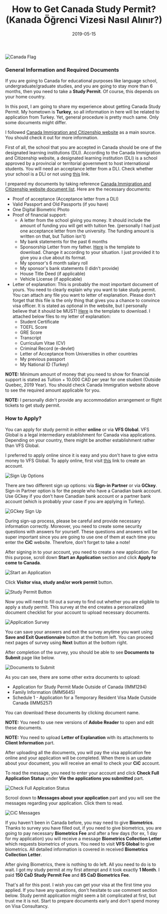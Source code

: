 ﻿---
layout: post
title:  "How to Get Canada Study Permit? (Kanada Öğrenci Vizesi Nasıl Alınır?)"
date:   2019-05-15
image: /images/canada-studypermit/canada-flag.jpg
---

![Canada Flag](/images/canada-studypermit/canada-flag.jpg)

### General Information and Required Documents

If you are going to Canada for educational purposes like language school, undergraduate/graduate studies, and you are going to stay more than 6 months, then you need to take a **Study Permit**. Of course, this depends on your home country. 

In this post, I am going to share my experience about getting Canada Study Permit. My hometown is **Turkey**, so all information in here will be related to application from Turkey. Yet, general procedure is pretty much same. Only some documents might differ.

I followed [Canada Immigration and Citizenship website](https://www.canada.ca/en/immigration-refugees-citizenship/services/study-canada/study-permit.html) as a main source. You should check it out for more information.

First of all, the school that you are accepted in Canada should be one of the designated learning institutions (DLI). According to the Canada Immigration and Citizenship website, a designated learning institution (DLI) is a school approved by a provincial or territorial government to host international students. You will need an acceptance letter from a DLI. Check whether your school is a DLI or not using [this](https://www.canada.ca/en/immigration-refugees-citizenship/services/study-canada/study-permit/prepare/designated-learning-institutions-list.html) link.

I prepared my documents by taking reference [Canada Immigration and Citizenship website document list](https://www.canada.ca/en/immigration-refugees-citizenship/services/study-canada/study-permit/prepare/get-documents.html). Here are the necessary documents:
* Proof of acceptance (Acceptance letter from a DLI)
* Valid Passport and Old Passports (if you have)
* One Digital Biometric Photo
* Proof of financial support: 
    * A letter from the school giving you money. It should include the amount of funding you will get with tuition fee. (personally I had just one acceptance letter from the university. The funding amount is written on that, but Tuition isn't) 
    * My bank statements for the past 6 months
    * Sponsorship Letter from my father. [Here](/static/canada-studypermit/sponsorship-template.docx) is the template to download. Change it according to your situation. I just provided it to give you a clue about its format.
    * My sponsor's 6 month salary roll
    * My sponsor's bank statements (I didn't provide)
    * House Title Deed (if applicable)
    * Vehicle License (if applicable)
* Letter of explanation: This is probably the most important document of yours. You need to clearly explain why you want to take study permit. You can attach any file you want to letter of explanation. Please don't forget that this file is the only thing that gives you a chance to convince visa officer. It is stated as optional in the website, but I personally believe that it should be MUST! [Here](/static/canada-studypermit/letter-of-explanation-template.docx) is the template to download. I attached below files to my letter of explanation:
    * Student Certificate
    * TOEFL Score
    * GRE Score
    * Transcript
    * Curriculum Vitae (CV)
    * Criminal Record (e-devlet)
    * Letter of Acceptance from Universities in other countries
    * My previous passport
    * My National ID (Turkey)
    

**NOTE:** Minimum amount of money that you need to show for financial support is stated as Tuition + 10.000 CAD per year for one  student (Outside Quebec, 2019 Year). You should check Canada Immigration website above to see the required amount applicable for you.

**NOTE:** I personally didn't provide any accommodation arrangement or flight tickets to get study permit.

### How to Apply?
 
You can apply for study permit in either **online** or via **VFS Global**. VFS Global is a legal intermediary establishment for Canada visa applications. Depending on your country, there might be another establishment rather than VFS Global. 

I preferred to apply online since it is easy and you don't have to give extra money to VFS Global. To apply online, first visit [this](https://www.canada.ca/en/immigration-refugees-citizenship/services/application/account.html) link to create an account. 

![Sign Up Options](/images/canada-studypermit/1.png)

There are two different sign up options: via **Sign-in Partner** or via **GCkey**. Sign-in Partner option is for the people who have a Canadian bank account. Use GCkey if you don’t have Canadian bank account or a partner bank account (which is probably your case if you are applying in Turkey).

![GCkey Sign Up](/images/canada-studypermit/2.png)

During sign-up process, please be careful and provide necessary information correctly. Moreover, you need to create some security questions with answers for yourself. These questions and answers will be super important since you are going to use one of them at each time you enter the **CiC** website. Therefore, don't forget to take a note! 

After signing in to your account, you need to create a new application. For this purpose, scroll down **Start an Application** section and click **Apply to come to Canada**.

![Start an Application](/images/canada-studypermit/3.png)

Click **Visitor visa, study and/or work permit** button.

![Study Permit Button](/images/canada-studypermit/4.png)

Now you will need to fill out a survey to find out whether you are eligible to apply a study permit. This survey at the end creates a personalized document checklist for your account to upload necessary documents. 

![Application Survey](/images/canada-studypermit/5.png)

You can save your answers and exit the survey anytime you want using **Save and Exit Questionnaire** button at the bottom left. You can proceed next pages of survey using **Next** button at the bottom right.

After completion of the survey, you should be able to see **Documents to Submit** page like below.

![Documents to Submit](/images/canada-studypermit/6.png)

As you can see, there are some other extra documents to upload:
* Application for Study Permit Made Outside of Canada (IMM1294)
* Family Information (IMM5645)
* Schedule 1 - Application for a Temporary Resident Visa Made Outside Canada (IMM5257)

You can download these documents by clicking document name.

**NOTE:** You need to use new versions of **Adobe Reader** to open and edit these documents.

**NOTE:** You need to upload **Letter of Explanation** with its attachments to **Client Information** part.

After uploading all the documents, you will pay the visa application fee online and your application will be completed. When there is an update about your document, you will receive an email to check your **CiC** account. 

To read the message, you need to enter your account and click **Check Full Application Status** under **Vie the applications you submitted** part.

![Check Full Applcation Status](/images/canada-studypermit/8.png)

Scrool down to **Messages about your application** part and you will see the messages regarding your application. Click them to read.

![CiC Messages](/images/canada-studypermit/7.png)

If you haven't been in Canada before, you may need to give **Biometrics**. Thanks to survey you have filled out, if you need to give biometrics, you are going to pay necessary **Biometrics Fee** and after a few days (for ex, 1 day for my application) you will receive a message **Biometrics Collection Letter** which requests biometrics of yours. You need to visit **VFS Global** to give biometrics. All detailed information is covered in received **Biometrics Collection Letter**. 

After giving Biometrics, there is nothing to do left. All you need to do is to wait. I got my study permit at my first attempt and it took exactly **1 Month**. I paid **150 CaD Study Permit Fee** and **85 CaD Biometrics Fee**.

That's all for this post. I wish you can get your visa at the first time you applied. If you have any questions, don't hesitate to use comment section below. Study permit application might seem a bit complicated at first, but trust me it is not. Start to prepare documents early and don't spend money on Visa Consultancy.








